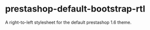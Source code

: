 prestashop-default-bootstrap-rtl
================================

A right-to-left stylesheet for the default prestashop 1.6 theme.
